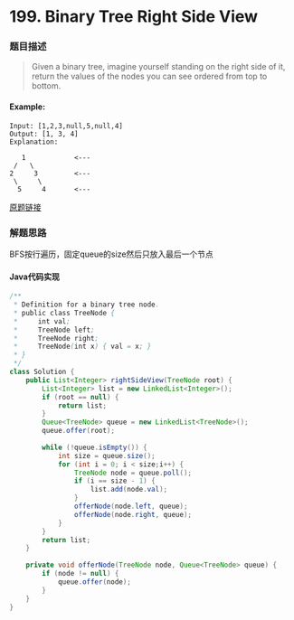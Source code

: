 # 199. Binary Tree Right Side View

### 题目描述
>Given a binary tree, imagine yourself standing on the right side of it, return the values of the nodes you can see ordered from top to bottom.

#### Example:

    Input: [1,2,3,null,5,null,4]
    Output: [1, 3, 4]
    Explanation:
    
       1            <---
     /   \
    2     3         <---
     \     \
      5     4       <---


[原题链接](https://leetcode.com/problems/binary-tree-right-side-view/)

### 解题思路
BFS按行遍历，固定queue的size然后只放入最后一个节点

#### Java代码实现

```java
/**
 * Definition for a binary tree node.
 * public class TreeNode {
 *     int val;
 *     TreeNode left;
 *     TreeNode right;
 *     TreeNode(int x) { val = x; }
 * }
 */
class Solution {
    public List<Integer> rightSideView(TreeNode root) {
        List<Integer> list = new LinkedList<Integer>();
        if (root == null) {
            return list;
        }
        Queue<TreeNode> queue = new LinkedList<TreeNode>();
        queue.offer(root);
        
        while (!queue.isEmpty()) {
            int size = queue.size();
            for (int i = 0; i < size;i++) {
                TreeNode node = queue.poll();
                if (i == size - 1) {
                    list.add(node.val);
                }
                offerNode(node.left, queue);
                offerNode(node.right, queue);
            }
        }
        return list;
    }
    
    private void offerNode(TreeNode node, Queue<TreeNode> queue) {
        if (node != null) {
            queue.offer(node);
        }
    }
}
```



